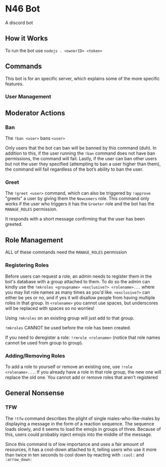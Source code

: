 # N46 Bot

A discord bot

## How it Works

To run the bot use `nodejs . <ownerID> <token>`

## Commands

This bot is for an specific server, which explains some of the more specific features.

### User Management

## Moderator Actions

### Ban

The `!ban <user>` bans `<user>` 

Only users that the bot can ban will be banned by this command (duh). In addition to this, if the user running the `!ban` command does not have ban permissions, the command will fail. Lastly, if the user can ban other users but not the user they specified (attempting to ban a user higher than them), the command will fail regardless of the bot’s ability to ban the user.

### Greet

The `!greet <user>` command, which can also be triggered by `!approve` "greets" a user by giving them the `Newcomers` role. This command only works if the user who triggers it has the `Greeter` role and the bot has the `MANAGE_ROLES` permission.

It responds with a short message confirming that the user has been greeted.

## Role Management

ALL of these commands need the `MANAGE_ROLES` permission

### Registering Roles

Before users can request a role, an admin needs to register them in the bot's database with a group attached to them. To do so the admin can kindly use the `!mkroles <groupname> <exclusive?> <rolename>...` where you may list role names as many times as you'd like. `<exclusive?>` can either be yes or no, and if yes it will disallow people from having multiple roles in that group. In `<rolename>` you cannot use spaces, but underscores will be replaced with spaces so no worries!

Using `!mkroles` on an existing group will just add to that group.

`!mkroles` CANNOT be used before the role has been created.

If you need to deregister a role: `!rmrole <rolename>` (notice that role names cannot be used from group to group).

### Adding/Removing Roles

To add a role to yourself or remove an existing one, use `!role <rolename>...`. If you already have a role in that role group, the new one will replace the old one. You cannot add or remove roles that aren't registered

## General Nonsense

### TFW

The `!tfw` command describes the plight of single males-who-like-males by displaying a message in the form of a reaction sequence. The sequence loads slowly, and it seems to load the emojis in groups of three. Because of this, users could probably inject emojis into the middle of the message.

Since this command is of low importance and uses a fair amount of resources, it has a cool-down attached to it, telling users who use it more than twice in ten seconds to cool down by reacting with `:cool:` and `:arrow_down:`

